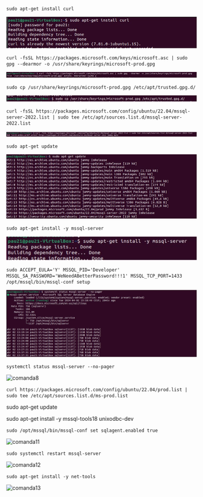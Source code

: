 ```
sudo apt-get install curl 
```
![comanda1](Imatges/1.png)
<br>
```
curl -fsSL https://packages.microsoft.com/keys/microsoft.asc | sudo gpg --dearmor -o /usr/share/keyrings/microsoft-prod.gpg
```
![comanda2](Imatges/2.jpg)
```
sudo cp /usr/share/keyrings/microsoft-prod.gpg /etc/apt/trusted.gpg.d/
```
![comanda3](Imatges/3.jpg)
<br>
```
curl -fsSL https://packages.microsoft.com/config/ubuntu/22.04/mssql-server-2022.list | sudo tee /etc/apt/sources.list.d/mssql-server-2022.list
```
![comanda4](Imatges/4.jpg)
<br>
```
sudo apt-get update
```
![comanda5](Imatges/5.jpg)
<br>
```
sudo apt-get install -y mssql-server
```
![comanda6](Imatges/update.jpg)
<br>

```
sudo ACCEPT_EULA='Y' MSSQL_PID='Developer' MSSQL_SA_PASSWORD='WeNeedABetterPassword!!!1' MSSQL_TCP_PORT=1433 /opt/mssql/bin/mssql-conf setup
```
![comanda7](Imatges/7.jpg)
<br>
```
systemctl status mssql-server --no-pager
```
![comanda8](Imatges/8.jpg)
<br>
```
curl https://packages.microsoft.com/config/ubuntu/22.04/prod.list | sudo tee /etc/apt/sources.list.d/ms-prod.list
````


sudo apt-get update


sudo apt-get install -y mssql-tools18 unixodbc-dev

```
sudo /opt/mssql/bin/mssql-conf set sqlagent.enabled true
```
![comanda11](Imatges/11.jpg)

```
sudo systemctl restart mssql-server
```
![comanda12](Imatges/12.jpg)

```
sudo apt-get install -y net-tools
````
![comanda13](Imatges/13.jpg)


